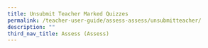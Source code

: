 ```yaml
---
title: Unsubmit Teacher Marked Quizzes
permalink: /teacher-user-guide/assess-assess/unsubmitteacher/
description: ""
third_nav_title: Assess (Assess)
---
```

